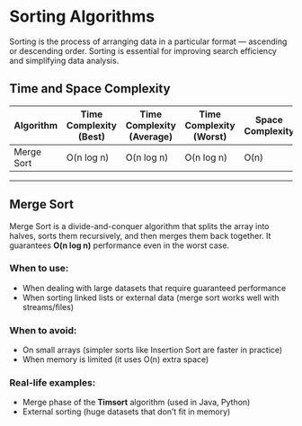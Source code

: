 # Sorting Algorithms

Sorting is the process of arranging data in a particular format — ascending or descending order. Sorting is essential for improving search efficiency and simplifying data analysis.


## Time and Space Complexity

| Algorithm   | Time Complexity (Best) | Time Complexity (Average) | Time Complexity (Worst) | Space Complexity |
|-------------|------------------------|---------------------------|--------------------------|------------------|
| Merge Sort  | O(n log n)             | O(n log n)                | O(n log n)               | O(n)             |

---

## Merge Sort

Merge Sort is a divide-and-conquer algorithm that splits the array into halves, sorts them recursively, and then merges them back together. It guarantees **O(n log n)** performance even in the worst case.

### When to use:
- When dealing with large datasets that require guaranteed performance
- When sorting linked lists or external data (merge sort works well with streams/files)

### When to avoid:
- On small arrays (simpler sorts like Insertion Sort are faster in practice)
- When memory is limited (it uses O(n) extra space)

### Real-life examples:
- Merge phase of the **Timsort** algorithm (used in Java, Python)
- External sorting (huge datasets that don’t fit in memory)

